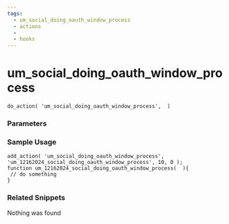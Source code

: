 ```yaml
---
tags: 
  - um_social_doing_oauth_window_process
  - actions
  - 
  - hooks
---
```

# um\_social\_doing\_oauth\_window\_process

``` php:no-line-numbers
do_action( 'um_social_doing_oauth_window_process',  )
```
<div class='hook-sep'></div>

### Parameters

<div class='hook-sep'></div>



### Sample Usage

``` php:no-line-numbers
add_action( 'um_social_doing_oauth_window_process', 'um_12162024_social_doing_oauth_window_process', 10, 0 );
function um_12162024_social_doing_oauth_window_process(  ){
 // do something
}
```
<div class='hook-sep'></div>



### Related Snippets

Nothing was found

